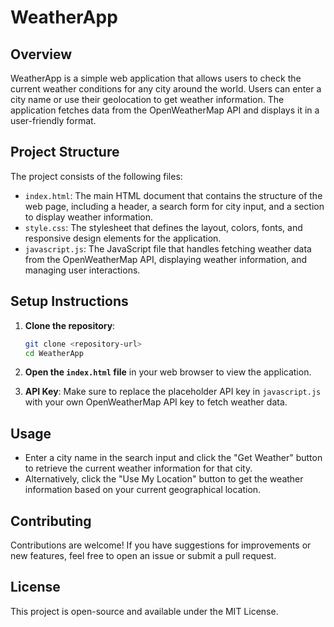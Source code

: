 # WeatherApp

## Overview
WeatherApp is a simple web application that allows users to check the current weather conditions for any city around the world. Users can enter a city name or use their geolocation to get weather information. The application fetches data from the OpenWeatherMap API and displays it in a user-friendly format.

## Project Structure
The project consists of the following files:

- `index.html`: The main HTML document that contains the structure of the web page, including a header, a search form for city input, and a section to display weather information.
- `style.css`: The stylesheet that defines the layout, colors, fonts, and responsive design elements for the application.
- `javascript.js`: The JavaScript file that handles fetching weather data from the OpenWeatherMap API, displaying weather information, and managing user interactions.

## Setup Instructions
1. **Clone the repository**:
   ```bash
   git clone <repository-url>
   cd WeatherApp
   ```

2. **Open the `index.html` file** in your web browser to view the application.

3. **API Key**: Make sure to replace the placeholder API key in `javascript.js` with your own OpenWeatherMap API key to fetch weather data.

## Usage
- Enter a city name in the search input and click the "Get Weather" button to retrieve the current weather information for that city.
- Alternatively, click the "Use My Location" button to get the weather information based on your current geographical location.

## Contributing
Contributions are welcome! If you have suggestions for improvements or new features, feel free to open an issue or submit a pull request.

## License
This project is open-source and available under the MIT License.